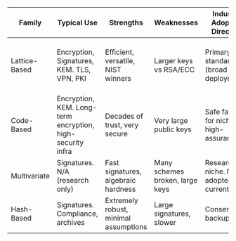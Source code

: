 | Family | Typical Use | Strengths | Weaknesses | Industry Adoption Direction | NIST Standard Algorithm(s) |
|--------|-------------|-----------|------------|----------------------------|----------------------------|
| Lattice-Based | Encryption, Signatures, KEM. TLS, VPN, PKI | Efficient, versatile, NIST winners | Larger keys vs RSA/ECC | Primary standard (broad deployment) | Kyber (KEM), Dilithium (signatures), Falcon (signatures) |
| Code-Based | Encryption, KEM. Long-term encryption, high-security infra | Decades of trust, very secure | Very large public keys | Safe fallback for niche, high-assurance | Classic McEliece (KEM) |
| Multivariate | Signatures. N/A (research only) | Fast signatures, algebraic hardness | Many schemes broken, large keys | Research niche. Not adopted currently | None standardized (Rainbow broken) |
| Hash-Based | Signatures. Compliance, archives | Extremely robust, minimal assumptions | Large signatures, slower | Conservative backup | SPHINCS+ (signatures) |

